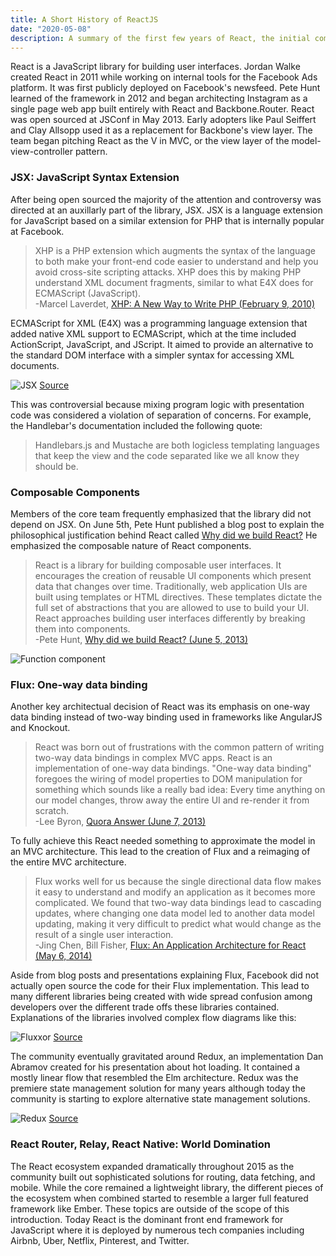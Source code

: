```yaml
---
title: A Short History of ReactJS
date: "2020-05-08"
description: A summary of the first few years of React, the initial community reaction, and the development of React's core principles.
---
```


React is a JavaScript library for building user interfaces. Jordan Walke created React in 2011 while working on internal tools for the Facebook Ads platform. It was first publicly deployed on Facebook's newsfeed. Pete Hunt learned of the framework in 2012 and began architecting Instagram as a single page web app built entirely with React and Backbone.Router. React was open sourced at JSConf in May 2013. Early adopters like Paul Seiffert and Clay Allsopp used it as a replacement for Backbone's view layer. The team began pitching React as the V in MVC, or the view layer of the model-view-controller pattern.

### JSX: JavaScript Syntax Extension

After being open sourced the majority of the attention and controversy was directed at an auxillarly part of the library, JSX. JSX is a language extension for JavaScript based on a similar extension for PHP that is internally popular at Facebook.

> XHP is a PHP extension which augments the syntax of the language to both make your front-end code easier to understand and help you avoid cross-site scripting attacks. XHP does this by making PHP understand XML document fragments, similar to what E4X does for ECMAScript (JavaScript).  
> -Marcel Laverdet, [XHP: A New Way to Write PHP (February 9, 2010)](https://www.facebook.com/notes/facebook-engineering/xhp-a-new-way-to-write-php/294003943919/)

ECMAScript for XML (E4X) was a programming language extension that added native XML support to ECMAScript, which at the time included ActionScript, JavaScript, and JScript. It aimed to provide an alternative to the standard DOM interface with a simpler syntax for accessing XML documents.

![JSX](https://sedaily-topics.s3.amazonaws.com/topic_images/0_8967121357493488)
[Source](https://miro.medium.com/max/3908/1*_gXwacfA-wFIW-F65J7eAw.png)

This was controversial because mixing program logic with presentation code was considered a violation of separation of concerns. For example, the Handlebar's documentation included the following quote:

> Handlebars.js and Mustache are both logicless templating languages that keep the view and the code separated like we all know they should be.

### Composable Components

Members of the core team frequently emphasized that the library did not depend on JSX. On June 5th, Pete Hunt published a blog post to explain the philosophical justification behind React called [Why did we build React?](https://reactjs.org/blog/2013/06/05/why-react.html) He emphasized the composable nature of React components.

> React is a library for building composable user interfaces. It encourages the creation of reusable UI components which present data that changes over time. Traditionally, web application UIs are built using templates or HTML directives. These templates dictate the full set of abstractions that you are allowed to use to build your UI. React approaches building user interfaces differently by breaking them into components.  
> -Pete Hunt, [Why did we build React? (June 5, 2013)](https://reactjs.org/blog/2013/06/05/why-react.html)

![Function component](https://sedaily-topics.s3.amazonaws.com/topic_images/0_3784954379404779)

### Flux: One-way data binding

Another key architectual decision of React was its emphasis on one-way data binding instead of two-way binding used in frameworks like AngularJS and Knockout.

> React was born out of frustrations with the common pattern of writing two-way data bindings in complex MVC apps. React is an implementation of one-way data bindings. "One-way data binding" foregoes the wiring of model properties to DOM manipulation for something which sounds like a really bad idea: Every time anything on our model changes, throw away the entire UI and re-render it from scratch.  
> -Lee Byron, [Quora Answer (June 7, 2013)](https://www.quora.com/How-is-Facebooks-React-JavaScript-library-How-does-it-compare-with-other-popular-JavaScript-libraries/answer/Lee-Byron)

To fully achieve this React needed something to approximate the model in an MVC architecture. This lead to the creation of Flux and a reimaging of the entire MVC architecture.

> Flux works well for us because the single directional data flow makes it easy to understand and modify an application as it becomes more complicated. We found that two-way data bindings lead to cascading updates, where changing one data model led to another data model updating, making it very difficult to predict what would change as the result of a single user interaction.  
> -Jing Chen, Bill Fisher, [Flux: An Application Architecture for React (May 6, 2014)](https://reactjs.org/blog/2014/05/06/flux.html)

Aside from blog posts and presentations explaining Flux, Facebook did not actually open source the code for their Flux implementation. This lead to many different libraries being created with wide spread confusion among developers over the different trade offs these libraries contained. Explanations of the libraries involved complex flow diagrams like this:

![Fluxxor](https://sedaily-topics.s3.amazonaws.com/topic_images/0_841985202629173)
[Source](http://fluxxor.com/what-is-flux.html)

The community eventually gravitated around Redux, an implementation Dan Abramov created for his presentation about hot loading. It contained a mostly linear flow that resembled the Elm architecture. Redux was the premiere state management solution for many years although today the community is starting to explore alternative state management solutions.

![Redux](https://sedaily-topics.s3.amazonaws.com/topic_images/0_8331088438870871)
[Source](https://www.esri.com/arcgis-blog/products/3d-gis/3d-gis/react-redux-building-modern-web-apps-with-the-arcgis-js-api/)

### React Router, Relay, React Native: World Domination

The React ecosystem expanded dramatically throughout 2015 as the community built out sophisticated solutions for routing, data fetching, and mobile. While the core remained a lightweight library, the different pieces of the ecosystem when combined started to resemble a larger full featured framework like Ember. These topics are outside of the scope of this introduction. Today React is the dominant front end framework for JavaScript where it is deployed by numerous tech companies including Airbnb, Uber, Netflix, Pinterest, and Twitter.